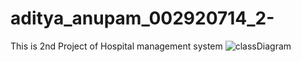 # aditya_anupam_002920714_2-
This is 2nd Project of Hospital management system
![classDiagram](https://user-images.githubusercontent.com/114448260/198928024-96e84364-c975-4d07-90bb-f30d208e64fd.png)

